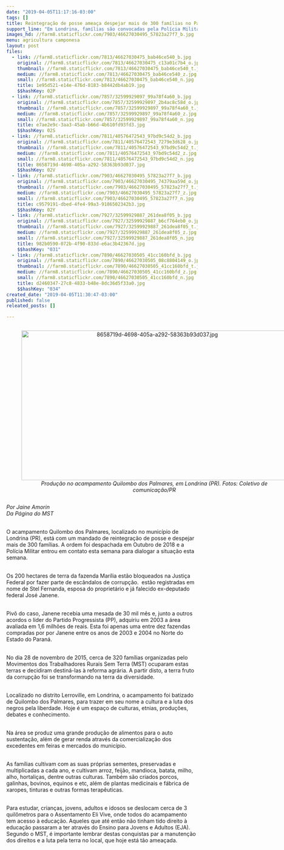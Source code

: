 ```yaml
---
date: "2019-04-05T11:17:16-03:00"
tags: []
title: Reintegração de posse ameaça despejar mais de 300 famílias no Paraná
support_line: "Em Londrina, famílias são convocadas pela Polícia Militar para discutir sobre a situação da área"
images_hd: //farm8.staticflickr.com/7903/46627030495_57823a27f7_b.jpg
menu: agricultura camponesa
layout: post
files:
  - link: //farm8.staticflickr.com/7813/46627030475_bab46ce540_b.jpg
    original: //farm8.staticflickr.com/7813/46627030475_c13a01c7b4_o.jpg
    thumbnail: //farm8.staticflickr.com/7813/46627030475_bab46ce540_t.jpg
    medium: //farm8.staticflickr.com/7813/46627030475_bab46ce540_z.jpg
    small: //farm8.staticflickr.com/7813/46627030475_bab46ce540_n.jpg
    title: 1e95d521-e14e-476d-8183-b8442db4ab19.jpg
    $$hashKey: 02P
  - link: //farm8.staticflickr.com/7857/32599929897_99a78f4a60_b.jpg
    original: //farm8.staticflickr.com/7857/32599929897_2b4ac8c58d_o.jpg
    thumbnail: //farm8.staticflickr.com/7857/32599929897_99a78f4a60_t.jpg
    medium: //farm8.staticflickr.com/7857/32599929897_99a78f4a60_z.jpg
    small: //farm8.staticflickr.com/7857/32599929897_99a78f4a60_n.jpg
    title: e7ae2e9c-3aa3-45ab-b66d-4b610fd93fd3.jpg
    $$hashKey: 02S
  - link: //farm8.staticflickr.com/7811/40576472543_97bd9c54d2_b.jpg
    original: //farm8.staticflickr.com/7811/40576472543_7279e3d628_o.jpg
    thumbnail: //farm8.staticflickr.com/7811/40576472543_97bd9c54d2_t.jpg
    medium: //farm8.staticflickr.com/7811/40576472543_97bd9c54d2_z.jpg
    small: //farm8.staticflickr.com/7811/40576472543_97bd9c54d2_n.jpg
    title: 8658719d-4698-405a-a292-58363b93d037.jpg
    $$hashKey: 02V
  - link: //farm8.staticflickr.com/7903/46627030495_57823a27f7_b.jpg
    original: //farm8.staticflickr.com/7903/46627030495_74379aa59d_o.jpg
    thumbnail: //farm8.staticflickr.com/7903/46627030495_57823a27f7_t.jpg
    medium: //farm8.staticflickr.com/7903/46627030495_57823a27f7_z.jpg
    small: //farm8.staticflickr.com/7903/46627030495_57823a27f7_n.jpg
    title: c9579191-dbed-4fe4-99a3-9186502342b3.jpg
    $$hashKey: 02Y
  - link: //farm8.staticflickr.com/7927/32599929887_261dea8f05_b.jpg
    original: //farm8.staticflickr.com/7927/32599929887_b6cf764eb0_o.jpg
    thumbnail: //farm8.staticflickr.com/7927/32599929887_261dea8f05_t.jpg
    medium: //farm8.staticflickr.com/7927/32599929887_261dea8f05_z.jpg
    small: //farm8.staticflickr.com/7927/32599929887_261dea8f05_n.jpg
    title: 982b0590-072b-4f90-833d-e6ac3b42367d.jpg
    $$hashKey: "031"
  - link: //farm8.staticflickr.com/7890/46627030505_41cc160bfd_b.jpg
    original: //farm8.staticflickr.com/7890/46627030505_08c8804149_o.jpg
    thumbnail: //farm8.staticflickr.com/7890/46627030505_41cc160bfd_t.jpg
    medium: //farm8.staticflickr.com/7890/46627030505_41cc160bfd_z.jpg
    small: //farm8.staticflickr.com/7890/46627030505_41cc160bfd_n.jpg
    title: d2460347-27c8-4833-b48e-8dc36d5f33a0.jpg
    $$hashKey: "034"
created_date: "2019-04-05T11:30:47-03:00"
published: false
releated_posts: []

---
```

<div style="text-align:center">
<figure class="image" style="display:inline-block"><img alt="8658719d-4698-405a-a292-58363b93d037.jpg" height="394" src="//farm8.staticflickr.com/7811/40576472543_97bd9c54d2_b.jpg" width="700" />
<figcaption><em>Produ&ccedil;&atilde;o no acampamento Quilombo dos Palmares, em Londrina (PR). Fotos: Coletivo de comunica&ccedil;&atilde;o/PR</em></figcaption>
</figure>
</div>

<p><em>Por Jaine Amorin<br />
Da P&aacute;gina do MST</em></p>

<p><br />
O acampamento Quilombo dos Palmares, localizado no munic&iacute;pio de Londrina (PR), est&aacute; com um mandado de reintegra&ccedil;&atilde;o de posse e despejar&nbsp; mais de 300 fam&iacute;lias. A ordem foi despachada em Outubro de 2018 e a Pol&iacute;cia Militar entrou em contato esta semana para dialogar a situa&ccedil;&atilde;o esta semana.</p>

<p><br />
Os 200 hectares de terra da fazenda Mar&iacute;lia est&atilde;o bloqueados na Justi&ccedil;a Federal por fazer parte de esc&acirc;ndalos de corrup&ccedil;&atilde;o.&nbsp; est&atilde;o registradas em nome de Stel Fernanda, esposa do propriet&aacute;rio e j&aacute; falecido ex-deputado federal Jos&eacute; Janene.</p>

<p><br />
Piv&ocirc; do caso, Janene recebia uma mesada de 30 mil m&ecirc;s e, junto a outros acordos o l&iacute;der do Partido Progressista (PP), adquiriu em 2003 a &aacute;rea&nbsp; avaliada em 1,6 milh&otilde;es de reais. Esta foi apenas uma entre dez fazendas compradas por por Janene entre os anos de 2003 e 2004 no Norte do Estado do Paran&aacute;.</p>

<p><br />
No dia 28 de novembro de 2015, cerca de 320 fam&iacute;lias organizadas pelo Movimentos dos Trabalhadores Rurais Sem Terra (MST) ocuparam estas terras e decidiram destin&aacute;-las &agrave; reforma agr&aacute;ria. A partir disto, a terra fruto da corrup&ccedil;&atilde;o foi se transformando na terra da diversidade.</p>

<p><br />
Localizado no distrito Lerroville, em Londrina, o acampamento foi batizado de Quilombo dos Palmares, para trazer em seu nome a cultura e a luta dos negros pela liberdade. Hoje &eacute; um espa&ccedil;o de culturas, etnias, produ&ccedil;&otilde;es, debates e conhecimento.</p>

<p><br />
Na &aacute;rea se produz uma grande produ&ccedil;&atilde;o de alimentos para o auto sustenta&ccedil;&atilde;o, al&eacute;m de gerar renda atrav&eacute;s da comercializa&ccedil;&atilde;o dos excedentes em feiras e mercados do munic&iacute;pio.</p>

<p><br />
As fam&iacute;lias cultivam com as suas pr&oacute;prias sementes, preservadas e multiplicadas a cada ano, e cultivam arroz, feij&atilde;o, mandioca, batata, milho, alho, hortali&ccedil;as, dentre outras culturas. Tamb&eacute;m s&atilde;o criados porcos, galinhas, bovinos, equinos e etc, al&eacute;m de plantas medicinais e f&aacute;brica de xaropes, tinturas e outras formas terap&ecirc;uticas.</p>

<p><br />
Para estudar, crian&ccedil;as, jovens, adultos e idosos se deslocam cerca de 3 quil&ocirc;metros para o Assentamento Eli Vive, onde todos do acampamento tem acesso &agrave; educa&ccedil;&atilde;o. Aqueles que at&eacute; ent&atilde;o n&atilde;o tinham tido direito &agrave; educa&ccedil;&atilde;o passaram a ter atrav&eacute;s do Ensino para Jovens e Adultos (EJA). Segundo o MST, &eacute; importante lembrar destas conquistas par a manuten&ccedil;&atilde;o dos direitos e a luta pela terra no local, que hoje est&aacute; t&atilde;o amea&ccedil;ada.</p>
